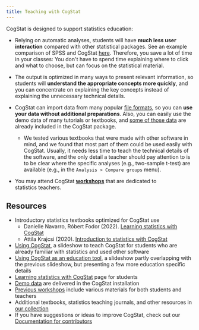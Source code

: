 ```yaml
---
title: Teaching with CogStat
---
```

CogStat is designed to support statistics education:

* Relying on automatic analyses, students will have **much less user interaction** compared with other statistical packages. See an example comparison of SPSS and CogStat [here](https://docs.google.com/presentation/d/1_rnHhyD3pF9BZuqCkcFLWKhAbX1DfS8T5q-TxogqpZA/edit#slide=id.g5a16674318_0_81). Therefore, you save a lot of time in your classes: You don't have to spend time explaining where to click and what to choose, but can focus on the statistical material.

* The output is optimized in many ways to present relevant information, so students will **understand the appropriate concepts more quickly**, and you can concentrate on explaining the key concepts instead of explaining the unnecessary technical details.

* CogStat can import data from many popular [file formats](Handling-data#available-file-formats), so you can **use your data without additional preparations**. Also, you can easily use the demo data of many tutorials or textbooks, and [some of those data](Demo-data) are already included in the CogStat package.
    * We tested various textbooks that were made with other software in mind, and we found that most part of them could be used easily with CogStat. Usually, it needs less time to teach the technical details of the software, and the only detail a teacher should pay attention to is to be clear where the specific analyses (e.g., two-sample t-test) are available (e.g., in the `Analysis > Compare groups` menu).

* You may attend CogStat **[workshops](workshops)** that are dedicated to statistics teachers.

## Resources

* Introductory statistics textbooks optimized for CogStat use
    * Danielle Navarro, Róbert Fodor (2022). [Learning statistics with CogStat](https://learningstatisticswithcogstat.com/)
    * Attila Krajcsi (2020). [Introduction to statistics with CogStat](https://edit.elte.hu/xmlui/handle/10831/49337)
* [Using CogStat](https://docs.google.com/presentation/d/1_rnHhyD3pF9BZuqCkcFLWKhAbX1DfS8T5q-TxogqpZA/edit?usp=sharing), a slideshow to teach CogStat for students who are already familiar with statistics and used other software
* [Using CogStat as an education tool](https://docs.google.com/presentation/d/1vrqag3xaBW1nztx7KnJhDA-9dZCAKnaYe47RMxYSUDs/edit?usp=sharing), a slideshow partly overlapping with the previous slideshow, but presenting a few more education specific details
* [Learning statistics with CogStat](Learning-statistics-with-CogStat) page for students
* [Demo data](Demo-data) are delivered in the CogStat installation
* [Previous workshops](workshops) include various materials for both students and teachers
* Additional textbooks, statistics teaching journals, and other resources in [our collection](Data-analysis-and-statistics-resources)
* If you have suggestions or ideas to improve CogStat, check out our [Documentation for contributors](Documentation-for-contributors)
